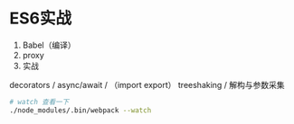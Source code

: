 # ES6实战

1. Babel（编译）
1. proxy
1. 实战

decorators / async/await / （import export） treeshaking / 解构与参数采集



```bash
# watch 查看一下
./node_modules/.bin/webpack --watch
```

